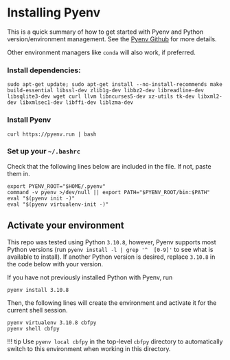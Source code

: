 # Installing Pyenv

This is a quick summary of how to get started with Pyenv and Python version/environment management. See the [Pyenv Github](https://github.com/pyenv/pyenv) for more details.

Other environment managers like `conda` will also work, if preferred.

### Install dependencies:
```
sudo apt-get update; sudo apt-get install --no-install-recommends make build-essential libssl-dev zlib1g-dev libbz2-dev libreadline-dev libsqlite3-dev wget curl llvm libncurses5-dev xz-utils tk-dev libxml2-dev libxmlsec1-dev libffi-dev liblzma-dev
```

### Install Pyenv
```
curl https://pyenv.run | bash
```

### Set up your `~/.bashrc`

Check that the following lines below are included in the file. If not, paste them in.
```
export PYENV_ROOT="$HOME/.pyenv"
command -v pyenv >/dev/null || export PATH="$PYENV_ROOT/bin:$PATH"
eval "$(pyenv init -)"
eval "$(pyenv virtualenv-init -)"
```

## Activate your environment

This repo was tested using Python `3.10.8`, however, Pyenv supports most Python versions (run `pyenv install -l | grep '^  [0-9]'` to see what is available to install). If another Python version is desired, replace `3.10.8` in the code below with your version.

If you have not previously installed Python with Pyenv, run
```
pyenv install 3.10.8
```
Then, the following lines will create the environment and activate it for the current shell session.
```
pyenv virtualenv 3.10.8 cbfpy
pyenv shell cbfpy
```
!!! tip
    Use `pyenv local cbfpy` in the top-level `cbfpy` directory to automatically switch to this environment when working in this directory.

